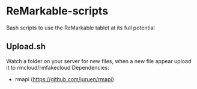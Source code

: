 # ReMarkable-scripts
Bash scripts to use the ReMarkable tablet at its full potential


## Upload.sh
Watch a folder on your server for new files, when a new file appear upload it to rmcloud/rmfakecloud
Dependencies:
- rmapi (https://github.com/juruen/rmapi)

